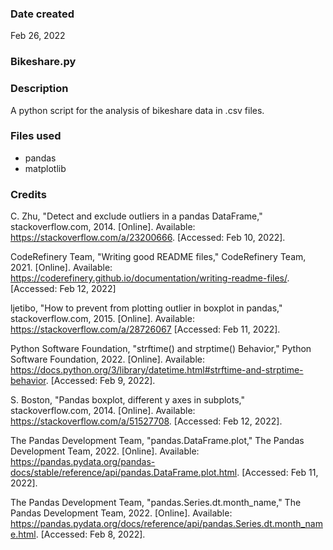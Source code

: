 ### Date created
Feb 26, 2022

### Bikeshare.py

### Description
A python script for the analysis of bikeshare data in .csv files.

### Files used
- pandas
- matplotlib

### Credits
C. Zhu, "Detect and exclude outliers in a pandas DataFrame," stackoverflow.com, 2014. [Online]. Available: https://stackoverflow.com/a/23200666. [Accessed: Feb 10, 2022].

CodeRefinery Team, "Writing good README files," CodeRefinery Team, 2021. [Online]. Available: https://coderefinery.github.io/documentation/writing-readme-files/. [Accessed: Feb 12, 2022]

ljetibo, "How to prevent from plotting outlier in boxplot in pandas," stackoverflow.com, 2015. [Online]. Available: https://stackoverflow.com/a/28726067 [Accessed: Feb 11, 2022].

Python Software Foundation, "strftime() and strptime() Behavior," Python Software Foundation, 2022. [Online]. Available: https://docs.python.org/3/library/datetime.html#strftime-and-strptime-behavior. [Accessed: Feb 9, 2022].

S. Boston, "Pandas boxplot, different y axes in subplots," stackoverflow.com, 2014. [Online]. Available: https://stackoverflow.com/a/51527708. [Accessed: Feb 12, 2022].

The Pandas Development Team, "pandas.DataFrame.plot," The Pandas Development Team, 2022. [Online]. Available: https://pandas.pydata.org/pandas-docs/stable/reference/api/pandas.DataFrame.plot.html. [Accessed: Feb 11, 2022].

The Pandas Development Team, "pandas.Series.dt.month_name," The Pandas Development Team, 2022. [Online]. Available: https://pandas.pydata.org/docs/reference/api/pandas.Series.dt.month_name.html. [Accessed: Feb 8, 2022].
